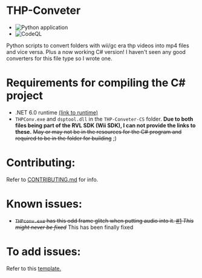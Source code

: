 # THP-Conveter
* ![Python application](https://github.com/Lord-Giganticus/THP-Conveter/workflows/Python%20application/badge.svg)
* ![CodeQL](https://github.com/Lord-Giganticus/THP-Conveter/workflows/CodeQL/badge.svg)

Python scripts to convert folders with wii/gc era thp videos into mp4 files and vice versa.
Plus a now working C# version!
I haven't seen any good converters for this file type so I wrote one.

# Requirements for compiling the C# project
- .NET 6.0 runtime [(link to runtime)](https://dotnet.microsoft.com/en-us/download/dotnet/6.0/runtime)
- `THPConv.exe` and `dsptool.dll` in the `THP-Conveter-CS` folder. **Due to both files being part of the RVL SDK (Wii SDK), I can not provide the links to these.** ~~May or may not be in the resources for the C# program and required to be in the folder for building~~ ;)
# Contributing:
Refer to [CONTRIBUTING.md](https://github.com/Lord-Giganticus/THP-Conveter/blob/master/CONTRIBUTING.md) for info.

# Known issues:
- ~~`THPconv.exe` has this odd frame glitch when putting audio into it. [#1](https://github.com/Lord-Giganticus/THP-Conveter/issues/1)
*This might never be fixed*~~ This has been finally fixed

# To add issues:
Refer to this [template.](https://github.com/Lord-Giganticus/THP-Conveter/blob/master/.github/ISSUE_TEMPLATE/bug_report.md)
